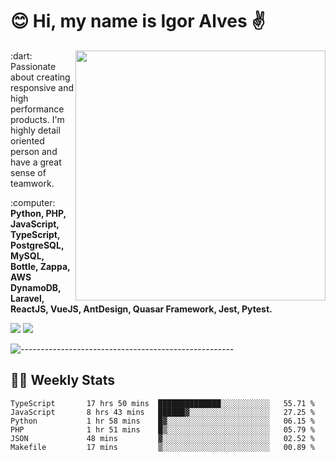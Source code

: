 # :blush: Hi, my name is Igor Alves :v:

<img src="https://github-readme-stats.vercel.app/api?username=iguit0&show_icons=true&include_all_commits=true&count_private=true&theme=dark" min-width="400px" max-width="400px" width="400px" align="right" />

<p align="left"> 
  :dart: Passionate about creating responsive and high performance products.
  I'm highly detail oriented person and have a great sense of teamwork.
</p>

<p align="left">
  :computer: <strong>Python, PHP, JavaScript, TypeScript, PostgreSQL, MySQL, Bottle, Zappa, AWS DynamoDB, Laravel, ReactJS, VueJS, AntDesign, Quasar Framework, Jest, Pytest.</strong>
</p>

<p align="left">
  <a href="https://www.linkedin.com/in/igor-lucio-alves" target="_blank" rel="noopener noreferrer" alt="LinkedIn">
  <img src="https://img.shields.io/badge/LinkedIn-0077B5?style=for-the-badge&logo=linkedin&logoColor=white" /></a>

  <a href="https://t.me/iguit0" target="_blank" rel="noopener noreferrer" alt="Telegram">
  <img src="https://img.shields.io/badge/Telegram-2CA5E0?style=for-the-badge&logo=telegram&logoColor=white" /></a>
</p>

![-----------------------------------------------------](https://raw.githubusercontent.com/andreasbm/readme/master/assets/lines/aqua.png)

## :man_technologist: Weekly Stats
<!--START_SECTION:waka-->

```text
TypeScript       17 hrs 50 mins  ██████████████░░░░░░░░░░░   55.71 %
JavaScript       8 hrs 43 mins   ██████▓░░░░░░░░░░░░░░░░░░   27.25 %
Python           1 hr 58 mins    █▓░░░░░░░░░░░░░░░░░░░░░░░   06.15 %
PHP              1 hr 51 mins    █▒░░░░░░░░░░░░░░░░░░░░░░░   05.79 %
JSON             48 mins         ▓░░░░░░░░░░░░░░░░░░░░░░░░   02.52 %
Makefile         17 mins         ▒░░░░░░░░░░░░░░░░░░░░░░░░   00.89 %
```

<!--END_SECTION:waka-->
